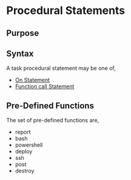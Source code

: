 # Procedural Statements

## Purpose

## Syntax

A task procedural statement may be one of,

* [On Statement](on_stmt.md)
* [Function call Statement](func_call_stmt.md)

## Pre-Defined Functions

The set of pre-defined functions are,

* report
* bash
* powershell
* deploy
* ssh
* post
* destroy

